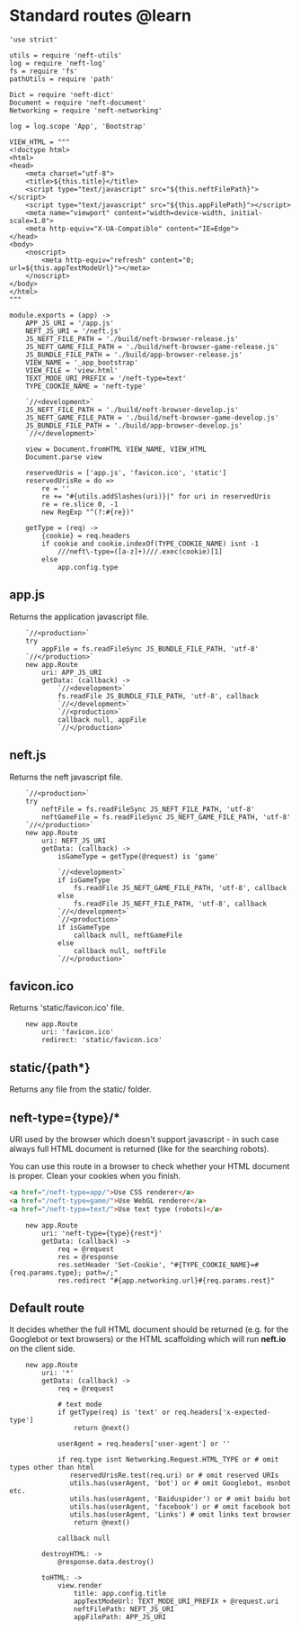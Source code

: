 Standard routes @learn
======================

	'use strict'

	utils = require 'neft-utils'
	log = require 'neft-log'
	fs = require 'fs'
	pathUtils = require 'path'

	Dict = require 'neft-dict'
	Document = require 'neft-document'
	Networking = require 'neft-networking'

	log = log.scope 'App', 'Bootstrap'

	VIEW_HTML = """
	<!doctype html>
	<html>
	<head>
		<meta charset="utf-8">
		<title>${this.title}</title>
		<script type="text/javascript" src="${this.neftFilePath}"></script>
		<script type="text/javascript" src="${this.appFilePath}"></script>
		<meta name="viewport" content="width=device-width, initial-scale=1.0">
		<meta http-equiv="X-UA-Compatible" content="IE=Edge">
	</head>
	<body>
		<noscript>
			<meta http-equiv="refresh" content="0; url=${this.appTextModeUrl}"></meta>
		</noscript>
	</body>
	</html>
	"""

	module.exports = (app) ->
		APP_JS_URI = '/app.js'
		NEFT_JS_URI = '/neft.js'
		JS_NEFT_FILE_PATH = './build/neft-browser-release.js'
		JS_NEFT_GAME_FILE_PATH = './build/neft-browser-game-release.js'
		JS_BUNDLE_FILE_PATH = './build/app-browser-release.js'
		VIEW_NAME = '_app_bootstrap'
		VIEW_FILE = 'view.html'
		TEXT_MODE_URI_PREFIX = '/neft-type=text'
		TYPE_COOKIE_NAME = 'neft-type'

		`//<development>`
		JS_NEFT_FILE_PATH = './build/neft-browser-develop.js'
		JS_NEFT_GAME_FILE_PATH = './build/neft-browser-game-develop.js'
		JS_BUNDLE_FILE_PATH = './build/app-browser-develop.js'
		`//</development>`

		view = Document.fromHTML VIEW_NAME, VIEW_HTML
		Document.parse view

		reservedUris = ['app.js', 'favicon.ico', 'static']
		reservedUrisRe = do =>
			re = ''
			re += "#{utils.addSlashes(uri)}|" for uri in reservedUris
			re = re.slice 0, -1
			new RegExp "^(?:#{re})"

		getType = (req) ->
			{cookie} = req.headers
			if cookie and cookie.indexOf(TYPE_COOKIE_NAME) isnt -1
				///neft\-type=([a-z]+)///.exec(cookie)[1]
			else
				app.config.type

## app.js

Returns the application javascript file.

		`//<production>`
		try
			appFile = fs.readFileSync JS_BUNDLE_FILE_PATH, 'utf-8'
		`//</production>`
		new app.Route
			uri: APP_JS_URI
			getData: (callback) ->
				`//<development>`
				fs.readFile JS_BUNDLE_FILE_PATH, 'utf-8', callback
				`//</development>`
				`//<production>`
				callback null, appFile
				`//</production>`

## neft.js

Returns the neft javascript file.

		`//<production>`
		try
			neftFile = fs.readFileSync JS_NEFT_FILE_PATH, 'utf-8'
			neftGameFile = fs.readFileSync JS_NEFT_GAME_FILE_PATH, 'utf-8'
		`//</production>`
		new app.Route
			uri: NEFT_JS_URI
			getData: (callback) ->
				isGameType = getType(@request) is 'game'

				`//<development>`
				if isGameType
					fs.readFile JS_NEFT_GAME_FILE_PATH, 'utf-8', callback
				else
					fs.readFile JS_NEFT_FILE_PATH, 'utf-8', callback
				`//</development>`
				`//<production>`
				if isGameType
					callback null, neftGameFile
				else
					callback null, neftFile
				`//</production>`

## favicon.ico

Returns 'static/favicon.ico' file.

		new app.Route
			uri: 'favicon.ico'
			redirect: 'static/favicon.ico'

## static/{path*}

Returns any file from the static/ folder.

## neft-type={type}/*

URI used by the browser which doesn't support javascript - in such case always
full HTML document is returned (like for the searching robots).

You can use this route in a browser to check whether your HTML document is proper.
Clean your cookies when you finish.

```html
<a href="/neft-type=app/">Use CSS renderer</a>
<a href="/neft-type=game/">Use WebGL renderer</a>
<a href="/neft-type=text/">Use text type (robots)</a>
```

		new app.Route
			uri: 'neft-type={type}{rest*}'
			getData: (callback) ->
				req = @request
				res = @response
				res.setHeader 'Set-Cookie', "#{TYPE_COOKIE_NAME}=#{req.params.type}; path=/;"
				res.redirect "#{app.networking.url}#{req.params.rest}"

## Default route

It decides whether the full HTML document should be returned (e.g. for the Googlebot or
text browsers) or the HTML scaffolding which will run **neft.io** on the client side.

		new app.Route
			uri: '*'
			getData: (callback) ->
				req = @request

				# text mode
				if getType(req) is 'text' or req.headers['x-expected-type']
					return @next()

				userAgent = req.headers['user-agent'] or ''

				if req.type isnt Networking.Request.HTML_TYPE or # omit types other than html
				   reservedUrisRe.test(req.uri) or # omit reserved URIs
				   utils.has(userAgent, 'bot') or # omit Googlebot, msnbot etc.
				   utils.has(userAgent, 'Baiduspider') or # omit baidu bot
				   utils.has(userAgent, 'facebook') or # omit facebook bot
				   utils.has(userAgent, 'Links') # omit links text browser
					return @next()

				callback null

			destroyHTML: ->
				@response.data.destroy()

			toHTML: ->
				view.render
					title: app.config.title
					appTextModeUrl: TEXT_MODE_URI_PREFIX + @request.uri
					neftFilePath: NEFT_JS_URI
					appFilePath: APP_JS_URI

